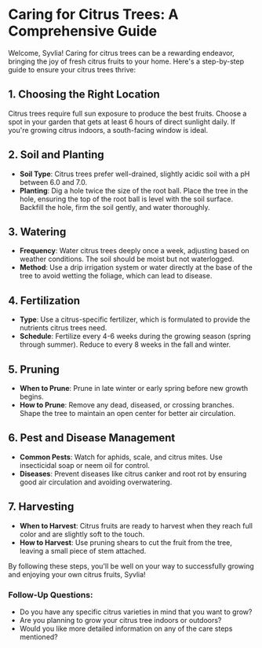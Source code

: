 # Caring for Citrus Trees: A Comprehensive Guide

Welcome, Syvlia! Caring for citrus trees can be a rewarding endeavor, bringing the joy of fresh citrus fruits to your home. Here's a step-by-step guide to ensure your citrus trees thrive:

## 1. **Choosing the Right Location**
Citrus trees require full sun exposure to produce the best fruits. Choose a spot in your garden that gets at least 6 hours of direct sunlight daily. If you're growing citrus indoors, a south-facing window is ideal.

## 2. **Soil and Planting**
- **Soil Type**: Citrus trees prefer well-drained, slightly acidic soil with a pH between 6.0 and 7.0.
- **Planting**: Dig a hole twice the size of the root ball. Place the tree in the hole, ensuring the top of the root ball is level with the soil surface. Backfill the hole, firm the soil gently, and water thoroughly.

## 3. **Watering**
- **Frequency**: Water citrus trees deeply once a week, adjusting based on weather conditions. The soil should be moist but not waterlogged.
- **Method**: Use a drip irrigation system or water directly at the base of the tree to avoid wetting the foliage, which can lead to disease.

## 4. **Fertilization**
- **Type**: Use a citrus-specific fertilizer, which is formulated to provide the nutrients citrus trees need.
- **Schedule**: Fertilize every 4-6 weeks during the growing season (spring through summer). Reduce to every 8 weeks in the fall and winter.

## 5. **Pruning**
- **When to Prune**: Prune in late winter or early spring before new growth begins.
- **How to Prune**: Remove any dead, diseased, or crossing branches. Shape the tree to maintain an open center for better air circulation.

## 6. **Pest and Disease Management**
- **Common Pests**: Watch for aphids, scale, and citrus mites. Use insecticidal soap or neem oil for control.
- **Diseases**: Prevent diseases like citrus canker and root rot by ensuring good air circulation and avoiding overwatering.

## 7. **Harvesting**
- **When to Harvest**: Citrus fruits are ready to harvest when they reach full color and are slightly soft to the touch.
- **How to Harvest**: Use pruning shears to cut the fruit from the tree, leaving a small piece of stem attached.

By following these steps, you'll be well on your way to successfully growing and enjoying your own citrus fruits, Syvlia!

### Follow-Up Questions:
- Do you have any specific citrus varieties in mind that you want to grow?
- Are you planning to grow your citrus tree indoors or outdoors?
- Would you like more detailed information on any of the care steps mentioned?

